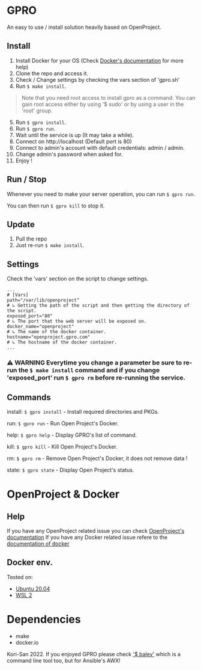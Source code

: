 # GPRO
An easy to use / install solution heavily based on OpenProject.

## Install
1. Install Docker for your OS (Check [Docker's documentation](https://docs.docker.com/) for more help)
2. Clone the repo and access it.
3. Check / Change settings by checking the vars section of 'gpro.sh'
4. Run ```$ make install```.
> Note that you need root access to install gpro as a command. You can gain root access either by using '$ sudo' or by using a user in the 'root' group.
5. Run ```$ gpro install```.
6. Run ```$ gpro run```.
7. Wait until the service is up (It may take a while).
8. Connect on http://localhost (Default port is 80)
9. Connect to admin's account with default credentials: admin / admin.
10. Change admin's password when asked for.
11. Enjoy !

## Run / Stop
Whenever you need to make your server operation, you can run ```$ gpro run```.

You can then run ```$ gpro kill``` to stop it.

## Update
1. Pull the repo
2. Just re-run ```$ make install```.

## Settings
Check the 'vars' section on the script to change settings.

```
...
# [Vars]
path="/var/lib/openproject"
# ↳ Getting the path of the script and then getting the directory of the script.
exposed_port="80"
# ↳ The port that the web server will be exposed on.
docker_name="openproject"
# ↳ The name of the docker container.
hostname="openproject.gpro.com"
# ↳ The hostname of the docker container.
...
```

### ⚠️ **WARNING** Everytime you change a parameter be sure to re-run the ```$ make install``` command and if you change 'exposed_port' run ```$ gpro rm``` before re-running the service.

## Commands
install: ```$ gpro install``` - Install required directories and PKGs.

run: ```$ gpro run``` - Run Open Project's Docker.

help: ```$ gpro help``` - Display GPRO's list of command.

kill: ```$ gpro kill``` - Kill Open Project's Docker.

rm: ```$ gpro rm``` - Remove Open Project's Docker, it does not remove data !

state: ```$ gpro state``` - Display Open Project's status.

# OpenProject & Docker

## Help
If you have any OpenProject related issue you can check [OpenProject's documentation](https://www.openproject.org/docs/getting-started/openproject-introduction/)
If you have any Docker related issue refere to the [documentation of docker](https://docs.docker.com/)

## Docker env.
Tested on:
  - [Ubuntu 20.04](https://docs.docker.com/engine/install/ubuntu/)
  - [WSL 2](https://docs.docker.com/desktop/windows/wsl/)

# Dependencies
- make
- docker.io

Kori-San 2022. If you enjoyed GPRO please check ['$ baley'](https://github.com/Kori-San/baley) which is a command line tool too, but for Ansible's AWX!
